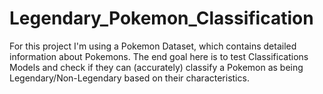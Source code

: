 # Legendary_Pokemon_Classification
For this project I'm using a Pokemon Dataset, which contains detailed information about Pokemons. The end goal here is to test Classifications Models and check if they can (accurately) classify a Pokemon as being Legendary/Non-Legendary based on their characteristics.
